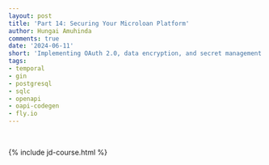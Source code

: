 ```yaml
---
layout: post
title: 'Part 14: Securing Your Microloan Platform'
author: Hungai Amuhinda
comments: true
date: '2024-06-11'
short: 'Implementing OAuth 2.0, data encryption, and secret management'
tags:
- temporal
- gin
- postgresql
- sqlc
- openapi
- oapi-codegen
- fly.io
---
```



<br>

{% include jd-course.html %}